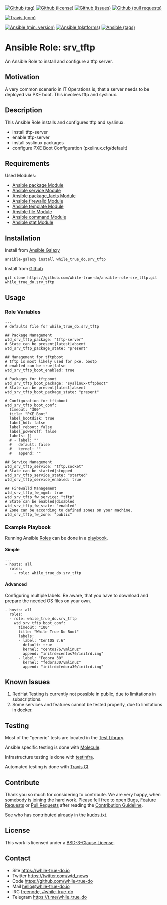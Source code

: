 <!--
name: README.md
description: This file contains important information for the repository.
author: while-true-do.io
contact: hello@while-true-do.io
license: BSD-3-Clause
-->

<!-- github shields -->
[![Github (tag)](https://img.shields.io/github/tag/while-true-do/ansible-role-srv_tftp.svg)](https://github.com/while-true-do/ansible-role-srv_tftp/tags)
[![Github (license)](https://img.shields.io/github/license/while-true-do/ansible-role-srv_tftp.svg)](https://github.com/while-true-do/ansible-role-srv_tftp/blob/master/LICENSE)
[![Github (issues)](https://img.shields.io/github/issues/while-true-do/ansible-role-srv_tftp.svg)](https://github.com/while-true-do/ansible-role-srv_tftp/issues)
[![Github (pull requests)](https://img.shields.io/github/issues-pr/while-true-do/ansible-role-srv_tftp.svg)](https://github.com/while-true-do/ansible-role-srv_tftp/pulls)
<!-- travis shields -->
[![Travis (com)](https://img.shields.io/travis/com/while-true-do/ansible-role-srv_tftp.svg)](https://travis-ci.com/while-true-do/ansible-role-srv_tftp)
<!-- ansible shields -->
[![Ansible (min. version)](https://img.shields.io/badge/dynamic/yaml.svg?label=Min.%20Ansible%20Version&url=https%3A%2F%2Fraw.githubusercontent.com%2Fwhile-true-do%2Fansible-role-srv_tftp%2Fmaster%2Fmeta%2Fmain.yml&query=%24.galaxy_info.min_ansible_version&colorB=black)](https://galaxy.ansible.com/while_true_do/srv_tftp)
[![Ansible (platforms)](https://img.shields.io/badge/dynamic/yaml.svg?label=Supported%20OS&url=https%3A%2F%2Fraw.githubusercontent.com%2Fwhile-true-do%2Fansible-role-srv_tftp%2Fmaster%2Fmeta%2Fmain.yml&query=galaxy_info.platforms%5B*%5D.name&colorB=black)](https://galaxy.ansible.com/while_true_do/srv_tftp)
[![Ansible (tags)](https://img.shields.io/badge/dynamic/yaml.svg?label=Galaxy%20Tags&url=https%3A%2F%2Fraw.githubusercontent.com%2Fwhile-true-do%2Fansible-role-srv_tftp%2Fmaster%2Fmeta%2Fmain.yml&query=%24.galaxy_info.galaxy_tags%5B*%5D&colorB=black)](https://galaxy.ansible.com/while_true_do/srv_tftp)

# Ansible Role: srv_tftp

An Ansible Role to install and configure a tftp server.

## Motivation

A very common scenario in IT Operations is, that a server needs to be deployed
via PXE boot. This involves tftp and syslinux.

## Description

This Ansible Role installs and configures tftp and syslinux.

- install tftp-server
- enable tftp-server
- install syslinux packages
- configure PXE Boot Configuration (pxelinux.cfg/default)

## Requirements

Used Modules:

-   [Ansible package Module](https://docs.ansible.com/ansible/latest/modules/package_module.html)
-   [Ansible service Module](https://docs.ansible.com/ansible/latest/modules/service_module.html)
-   [Ansible package_facts Module](https://docs.ansible.com/ansible/latest/modules/package_facts_module.html)
-   [Ansible firewalld Module](https://docs.ansible.com/ansible/latest/modules/firewalld_module.html)
-   [Ansible template Module](https://docs.ansible.com/ansible/latest/modules/template_module.html)
-   [Ansible file Module](https://docs.ansible.com/ansible/latest/modules/file_module.html)
-   [Ansible command Module](https://docs.ansible.com/ansible/latest/modules/command_module.html)
-   [Ansible stat Module](https://docs.ansible.com/ansible/latest/modules/stat_module.html)

## Installation

Install from [Ansible Galaxy](https://galaxy.ansible.com/while_true_do/srv_tftp)
```
ansible-galaxy install while_true_do.srv_tftp
```

Install from [Github](https://github.com/while-true-do/ansible-role-srv_tftp)
```
git clone https://github.com/while-true-do/ansible-role-srv_tftp.git while_true_do.srv_tftp
```

## Usage

### Role Variables

```
---
# defaults file for while_true_do.srv_tftp

## Package Management
wtd_srv_tftp_package: "tftp-server"
# State can be present|latest|absent
wtd_srv_tftp_package_state: "present"

## Management for tftpboot
# tftp is most likely used for pxe, bootp
# enabled can be true|false
wtd_srv_tftp_boot_enabled: true

# Packages for tftpboot
wtd_srv_tftp_boot_package: "syslinux-tftpboot"
# State can be present|latest|absent
wtd_srv_tftp_boot_package_state: "present"

# Configuration for tftpboot
wtd_srv_tftp_boot_conf:
  timeout: "300"
  title: "PXE Boot"
  label_bootdisk: true
  label_hdt: false
  label_reboot: false
  label_poweroff: false
  labels: []
  # - label: ""
  #   default: false
  #   kernel: ""
  #   append: ""

## Service Management
wtd_srv_tftp_service: "tftp.socket"
# State can be started|stopped
wtd_srv_tftp_service_state: "started"
wtd_srv_tftp_service_enabled: true

## Firewalld Management
wtd_srv_tftp_fw_mgmt: true
wtd_srv_tftp_fw_service: "tftp"
# State can be enabled|disabled
wtd_srv_tftp_fw_state: "enabled"
# Zone can be according to defined zones on your machine.
wtd_srv_tftp_fw_zone: "public"
```

### Example Playbook

Running Ansible
[Roles](https://docs.ansible.com/ansible/latest/user_guide/playbooks_reuse_roles.html)
can be done in a
[playbook](https://docs.ansible.com/ansible/latest/user_guide/playbooks_intro.html).

#### Simple

```
---
- hosts: all
  roles:
    - role: while_true_do.srv_tftp
```

#### Advanced

Configuring multiple labels. Be aware, that you have to download and prepare
the needed OS files on your own.

```
- hosts: all
  roles:
  - role: while_true_do.srv_tftp
    wtd_srv_tftp_boot_conf:
      timeout: "100"
      title: "While True Do Boot"
      labels:
      - label: "CentOS 7.6"
        default: true
        kernel: "centos76/vmlinuz"
        append: "initrd=centos76/initrd.img"
      - label: "Fedora 30"
        kernel: "fedora30/vmlinuz"
        append: "initrd=fedora30/initrd.img"
```

## Known Issues

1.  RedHat Testing is currently not possible in public, due to limitations
    in subscriptions.
2.  Some services and features cannot be tested properly, due to limitations
    in docker.

## Testing

Most of the "generic" tests are located in the
[Test Library](https://github.com/while-true-do/test-library).

Ansible specific testing is done with
[Molecule](https://molecule.readthedocs.io/en/stable/).

Infrastructure testing is done with
[testinfra](https://testinfra.readthedocs.io/en/stable/).

Automated testing is done with [Travis CI](https://travis-ci.com/while-true-do).

## Contribute

Thank you so much for considering to contribute. We are very happy, when somebody
is joining the hard work. Please fell free to open
[Bugs, Feature Requests](https://github.com/while-true-do/ansible-role-srv_tftp/issues)
or [Pull Requests](https://github.com/while-true-do/ansible-role-srv_tftp/pulls) after
reading the [Contribution Guideline](https://github.com/while-true-do/doc-library/blob/master/docs/CONTRIBUTING.md).

See who has contributed already in the [kudos.txt](./kudos.txt).

## License

This work is licensed under a [BSD-3-Clause License](https://opensource.org/licenses/BSD-3-Clause).

## Contact

-   Site <https://while-true-do.io>
-   Twitter <https://twitter.com/wtd_news>
-   Code <https://github.com/while-true-do>
-   Mail [hello@while-true-do.io](mailto:hello@while-true-do.io)
-   IRC [freenode, #while-true-do](https://webchat.freenode.net/?channels=while-true-do)
-   Telegram <https://t.me/while_true_do>
